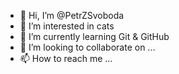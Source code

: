 - 👋 Hi, I’m @PetrZSvoboda
- 👀 I’m interested in cats
- 🌱 I’m currently learning Git & GitHub
- 💞️ I’m looking to collaborate on ...
- 📫 How to reach me ...

<!---
PetrZSvoboda/PetrZSvoboda is a ✨ special ✨ repository because its `README.md` (this file) appears on your GitHub profile.
You can click the Preview link to take a look at your changes.
--->
